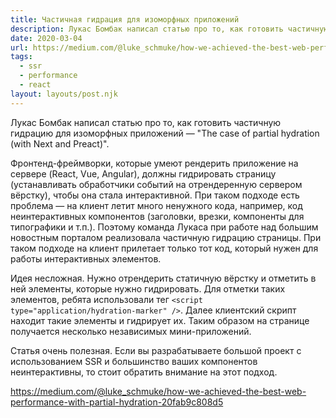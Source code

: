 ```yaml
---
title: Частичная гидрация для изоморфных приложений
description: Лукас Бомбак написал статью про то, как готовить частичную гидрацию для изоморфных приложений
date: 2020-03-04
url: https://medium.com/@luke_schmuke/how-we-achieved-the-best-web-performance-with-partial-hydration-20fab9c808d5
tags:
  - ssr
  - performance
  - react
layout: layouts/post.njk
---
```

Лукас Бомбак написал статью про то, как готовить частичную гидрацию для изоморфных приложений — "The case of partial hydration (with Next and Preact)".

Фронтенд-фреймворки, которые умеют рендерить приложение на сервере (React, Vue, Angular), должны гидрировать страницу (устанавливать обработчики событий на отрендеренную сервером вёрстку), чтобы она стала интерактивной. При таком подходе есть проблема — на клиент летит много ненужного кода, например, код неинтерактивных компонентов (заголовки, врезки, компоненты для типографики и т.п.). Поэтому команда Лукаса при работе над большим новостным порталом реализовала частичную гидрацию страницы. При таком подходе на клиент прилетает только тот код, который нужен для работы интерактивных элементов.

Идея несложная. Нужно отрендерить статичную вёрстку и отметить в ней элементы, которые нужно гидрировать. Для отметки таких элементов, ребята использовали тег `<script type="application/hydration-marker" />`. Далее клиентский скрипт находит такие элементы и гидрирует их. Таким образом на странице получается несколько независимых мини-приложений.

Статья очень полезная. Если вы разрабатываете большой проект с использованием SSR и большинство ваших компонентов неинтерактивны, то стоит обратить внимание на этот подход.

https://medium.com/@luke_schmuke/how-we-achieved-the-best-web-performance-with-partial-hydration-20fab9c808d5
